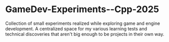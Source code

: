 # GameDev-Experiments--Cpp-2025
Collection of small experiments realized while exploring game and engine development. A centralized space for my various learning tests and technical discoveries that aren't big enough to be projects in their own way.

